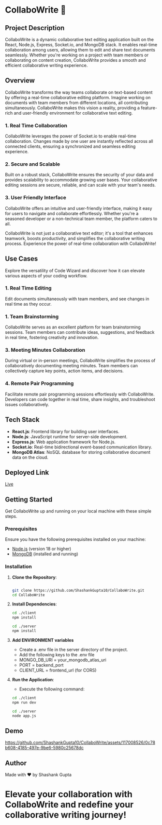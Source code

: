 # CollaboWrite 🤝

## Project Description
CollaboWrite is a dynamic collaborative text editing application built on the React, Node.js, Express, Socket.io, and MongoDB stack. It enables real-time collaboration among users, allowing them to edit and share text documents seamlessly. Whether you're working on a project with team members or collaborating on content creation, CollaboWrite provides a smooth and efficient collaborative writing experience.

<!-- Overview -->
## Overview
CollaboWrite transforms the way teams collaborate on text-based content by offering a real-time collaborative editing platform. Imagine working on documents with team members from different locations, all contributing simultaneously. CollaboWrite makes this vision a reality, providing a feature-rich and user-friendly environment for collaborative text editing.

### 1. Real Time Collaboration
CollaboWrite leverages the power of Socket.io to enable real-time collaboration. Changes made by one user are instantly reflected across all connected clients, ensuring a synchronized and seamless editing experience.

### 2. Secure and Scalable
Built on a robust stack, CollaboWrite ensures the security of your data and provides scalability to accommodate growing user bases. Your collaborative editing sessions are secure, reliable, and can scale with your team's needs.

### 3. User Friendly Interface
CollaboWrite offers an intuitive and user-friendly interface, making it easy for users to navigate and collaborate effortlessly. Whether you're a seasoned developer or a non-technical team member, the platform caters to all.

CollaboWrite is not just a collaborative text editor; it's a tool that enhances teamwork, boosts productivity, and simplifies the collaborative writing process. Experience the power of real-time collaboration with CollaboWrite!

<!-- Use Cases -->
## Use Cases
Explore the versatility of Code Wizard and discover how it can elevate various aspects of your coding workflow.

### 1. Real Time Editing
Edit documents simultaneously with team members, and see changes in real time as they occur.

### 1. Team Brainstorming
CollaboWrite serves as an excellent platform for team brainstorming sessions. Team members can contribute ideas, suggestions, and feedback in real time, fostering creativity and innovation.

### 3. Meeting Minutes Collaboration
During virtual or in-person meetings, CollaboWrite simplifies the process of collaboratively documenting meeting minutes. Team members can collectively capture key points, action items, and decisions.

### 4. Remote Pair Programming
Facilitate remote pair programming sessions effortlessly with CollaboWrite. Developers can code together in real time, share insights, and troubleshoot issues collaboratively.

## Tech Stack
- **React.js**: Frontend library for building user interfaces.
- **Node.js**: JavaScript runtime for server-side development.
- **Express.js**: Web application framework for Node.js.
- **Socket.io**: Real-time bidirectional event-based communication library.
- **MongoDB Atlas**: NoSQL database for storing collaborative document data on the cloud.


## Deployed Link
[Live](https://collabowrite.vercel.app/)

<!-- Getting Started -->
## Getting Started
Get CollaboWrite up and running on your local machine with these simple steps.

### Prerequisites
Ensure you have the following prerequisites installed on your machine:

- [Node.js](https://nodejs.org/en/download) (version 18 or higher)
- [MongoDB](https://www.mongodb.com/docs/manual/installation/) (installed and running)

### Installation
1. **Clone the Repository**:
    ```bash

    git clone https://github.com/ShashankGupta10/CollaboWrite.git
    cd CollaboWrite

2. **Install Dependencies**:

    ```bash
    cd ./client
    npm install

    cd ./server
    npm install

3. **Add ENVIRONMENT variables**
    - Create a .env file in the server directory of the project.
    - Add the following keys to the .env file
    - MONGO_DB_URI = your_mongodb_atlas_uri
    - PORT = backend_port
    - CLIENT_URL = frontend_url (for CORS)

4. **Run the Application**:

    - Execute the following command:
    ```bash
    cd ./client
    npm run dev

    cd ./server
    node app.js

## Demo

https://github.com/ShashankGupta10/CollaboWrite/assets/117008526/0c78b608-4185-497e-9be6-5980c25678dc

## Author
Made with ❤️ by Shashank Gupta

# Elevate your collaboration with CollaboWrite and redefine your collaborative writing journey!
